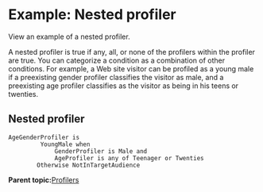 # Example: Nested profiler

View an example of a nested profiler.

A nested profiler is true if any, all, or none of the profilers within the profiler are true. You can categorize a condition as a combination of other conditions. For example, a Web site visitor can be profiled as a young male if a preexisting gender profiler classifies the visitor as male, and a preexisting age profiler classifies as the visitor as being in his teens or twenties.

## Nested profiler

```
AgeGenderProfiler is
  	     YoungMale when
  	         GenderProfiler is Male and
  	         AgeProfiler is any of Teenager or Twenties
  	    Otherwise NotInTargetAudience
```

**Parent topic:**[Profilers](../pzn/pzn_profilers.md)

